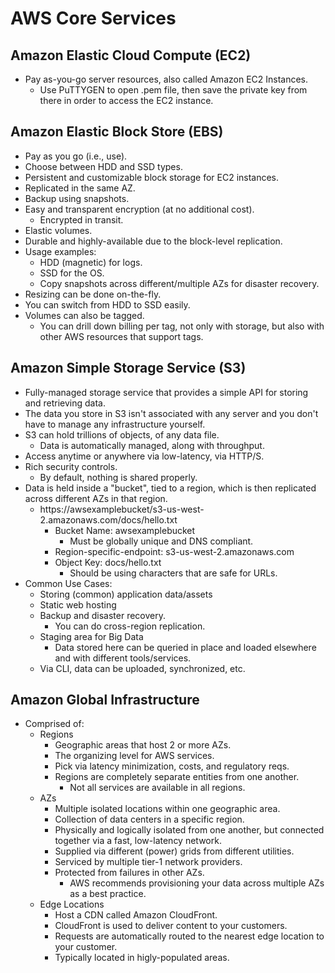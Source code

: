# AWS Core Services

## Amazon Elastic Cloud Compute (EC2)
* Pay as-you-go server resources, also called Amazon EC2 Instances. 
  * Use PuTTYGEN to open .pem file, then save the private key from there 
    in order to access the EC2 instance.

## Amazon Elastic Block Store (EBS)
* Pay as you go (i.e., use).
* Choose between HDD and SSD types.
* Persistent and customizable block storage for EC2 instances.
* Replicated in the same AZ.
* Backup using snapshots.
* Easy and transparent encryption (at no additional cost).
  * Encrypted in transit.
* Elastic volumes.
* Durable and highly-available due to the block-level replication.
* Usage examples:
  * HDD (magnetic) for logs.
  * SSD for the OS.
  * Copy snapshots across different/multiple AZs for disaster recovery.
* Resizing can be done on-the-fly.
* You can switch from HDD to SSD easily.
* Volumes can also be tagged.
  * You can drill down billing per tag, not only with storage, but also 
    with other AWS resources that support tags.

## Amazon Simple Storage Service (S3)
* Fully-managed storage service that provides a simple API for storing
  and retrieving data.
* The data you store in S3 isn't associated with any server and you 
  don't have to manage any infrastructure yourself.
* S3 can hold trillions of objects, of any data file.
  * Data is automatically managed, along with throughput.
* Access anytime or anywhere via low-latency, via HTTP/S.
* Rich security controls.
  * By default, nothing is shared properly.
* Data is held inside a "bucket", tied to a region, which is then 
  replicated across different AZs in that region.
  * https://awsexamplebucket/s3-us-west-2.amazonaws.com/docs/hello.txt
    * Bucket Name: awsexamplebucket
      * Must be globally unique and DNS compliant.
    * Region-specific-endpoint: s3-us-west-2.amazonaws.com
    * Object Key: docs/hello.txt
      * Should be using characters that are safe for URLs.
* Common Use Cases:
  * Storing (common) application data/assets
  * Static web hosting
  * Backup and disaster recovery.
    * You can do cross-region replication.
  * Staging area for Big Data
    * Data stored here can be queried in place and loaded elsewhere and 
      with different tools/services.
  * Via CLI, data can be uploaded, synchronized, etc.

## Amazon Global Infrastructure
* Comprised of:
  * Regions
    * Geographic areas that host 2 or more AZs.
    * The organizing level for AWS services.
    * Pick via latency minimization, costs, and regulatory reqs.
    * Regions are completely separate entities from one another.
      * Not all services are available in all regions.
  * AZs
    * Multiple isolated locations within one geographic area.
    * Collection of data centers in a specific region.
    * Physically and logically isolated from one another, but connected 
      together via a fast, low-latency network.
    * Supplied via different (power) grids from different utilities.
    * Serviced by multiple tier-1 network providers.
    * Protected from failures in other AZs.
      * AWS recommends provisioning your data across multiple AZs as a
        best practice.
  * Edge Locations
    * Host a CDN called Amazon CloudFront.
    * CloudFront is used to deliver content to your customers.
    * Requests are automatically routed to the nearest edge location
      to your customer.
    * Typically located in higly-populated areas.

